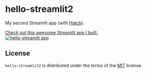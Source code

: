 # hello-streamlit2

My second Streamlit app (with [Hatch](https://hatch.pypa.io/latest/)).

[Check out this awesome Streamlit app I built.<br>![hello-streamlit app](https://img.shields.io/badge/Framework-Streamlit-red?style=for-the-badge&logo=streamlit)](https://heiwa4126-hello2.streamlit.app/)

## License

`hello-streamlit2` is distributed under the terms of the [MIT](https://spdx.org/licenses/MIT.html) license.
